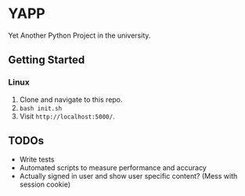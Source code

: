 # YAPP

Yet Another Python Project in the university.

## Getting Started

### Linux

1. Clone and navigate to this repo.
2. `bash init.sh`
3. Visit `http://localhost:5000/`.

## TODOs

- Write tests
- Automated scripts to measure performance and accuracy
- Actually signed in user and show user specific content? (Mess with session cookie)
